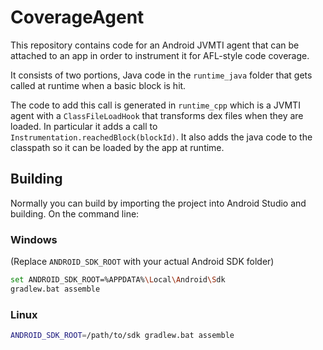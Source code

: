 # CoverageAgent

This repository contains code for an Android JVMTI agent that can be attached to an app in order
to instrument it for AFL-style code coverage.

It consists of two portions, Java code in the `runtime_java` folder that gets called at runtime
when a basic block is hit.

The code to add this call is generated in `runtime_cpp` which is a JVMTI agent with a
`ClassFileLoadHook` that transforms dex files when they are loaded. In particular it adds a call
to `Instrumentation.reachedBlock(blockId)`. It also adds the java code to the classpath so it can
be loaded by the app at runtime.

## Building

Normally you can build by importing the project into Android Studio and building. On the command line:

### Windows

(Replace `ANDROID_SDK_ROOT` with your actual Android SDK folder)

```bash
set ANDROID_SDK_ROOT=%APPDATA%\Local\Android\Sdk
gradlew.bat assemble
```

### Linux

```bash
ANDROID_SDK_ROOT=/path/to/sdk gradlew.bat assemble
```
